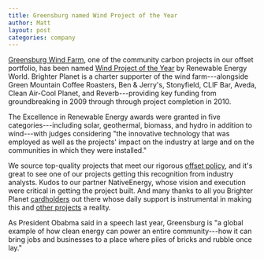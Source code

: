 ```yaml
---
title: Greensburg named Wind Project of the Year
author: Matt
layout: post
categories: company
---
```


[Greensburg Wind Farm](http://brighterplanet.com/projects/19-greensburg-wind-farm), one of the community carbon projects in our offset portfolio, has been named [Wind Project of the Year](http://www.renewableenergyworld.com/rea/news/article/2011/03/2011-excellence-in-renewable-energy-awards-projects-of-the-year) by Renewable Energy World. Brighter Planet is a charter supporter of the wind farm---alongside Green Mountain Coffee Roasters, Ben & Jerry's, Stonyfield, CLIF Bar, Aveda, Clean Air-Cool Planet, and Reverb---providing key funding from groundbreaking in 2009 through through project completion in 2010.

The Excellence in Renewable Energy awards were granted in five categories---including solar, geothermal, biomass, and hydro in addition to wind---with judges considering "the innovative technology that was employed as well as the projects' impact on the industry at large and on the communities in which they were installed."

We source top-quality projects that meet our rigorous [offset policy](http://brighterplanet.com/pdfs/terms/Brighter_Planet-Carbon_Offset_Policy.pdf), and it's great to see one of our projects getting this recognition from industry analysts. Kudos to our partner NativeEnergy, whose vision and execution were critical in getting the project built. And many thanks to all you Brighter Planet [cardholders](http://giving.bankofamerica.com/brighterplanet?cm_mmc=DEP-Affinity-_-brighterplanet-PAR-_-DA05LT005Y_partnersite_BrighterPlanet_ABE_Productlink-_-MyExpression) out there whose daily support is instrumental in making this and [other projects](http://brighterplanet.com/projects) a reality.

As President Obabma said in a speech last year, Greensburg is "a global example of how clean energy can power an entire community---how it can bring jobs and businesses to a place where piles of bricks and rubble once lay."